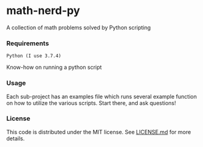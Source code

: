 # math-nerd-py

A collection of math problems solved by Python scripting

### Requirements

```
Python (I use 3.7.4)
```

Know-how on running a python script

### Usage

Each sub-project has an examples file which runs several example function on how to utilize the various scripts. Start there, and ask questions!

### License

This code is distributed under the MIT license. See [LICENSE.md](LICENSE.md)
for more details.
